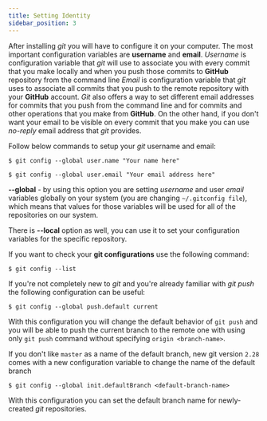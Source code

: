 ```yaml
---
title: Setting Identity
sidebar_position: 3
---
```


After installing *git* you will have to configure it on your computer. The most important configuration variables are **username** and **email**. *Username* 
is configuration variable that *git* will use to associate you with every commit that you make locally and when you push those commits
to **GitHub** repository from the command line *Email* is configuration variable that *git* uses to associate all commits that you push to the remote repository with your **GitHub** account. 
*Git* also offers a way to set different email addresses for commits that you push from the command line and for commits and other operations that you make from **GitHub**. On the other hand,
if you don't want your email to be visible on every commit that you make you can use *no-reply* email address that *git* provides.

Follow below commands to setup your *git* username and email:

`$ git config --global user.name "Your name here"`

`$ git config --global user.email "Your email address here"`

**--global** - by using this option you are setting *username* and user *email* variables globally on your system (you are changing `~/.gitconfig file`),
which means that values for those variables will be used for all of the repositories on our system.

There is **--local** option as well, you can use it to set your configuration variables for the specific repository.

If you want to check your **git configurations** use the following command:

`$ git config --list`

If you're not completely new to *git* and you're already familiar with _git push_ the following configuration can be useful:

`$ git config --global push.default current`

With this configuration you will change the default behavior of `git push` and you will be able to push the current branch to the
remote one with using only `git push` command without specifying `origin <branch-name>`.

If you don't like `master` as a name of the default branch, new git version `2.28` comes with a new configuration variable to change the name of the default branch

`$ git config --global init.defaultBranch <default-branch-name>`

With this configuration you can set the default branch name for newly-created *git* repositories.